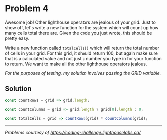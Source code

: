 # Problem 4

Awesome job! Other lighthouse operators are jealous of your grid. Just to show off, let's write a new function for the system which will count up how many cells total there are. Given the code you just wrote, this should be pretty easy.

Write a new function called `totalCells()` which will return the total number of cells in your grid. For this grid, it should return 100, but again make sure that is a calculated value and not just a number you type in for your function to return. We want to make all the other lighthouse operators jealous.

*For the purposes of testing, my solution involves passing the GRID variable.*

## Solution

```javascript
const countRows = grid => grid.length;

const countColumns = grid => grid.length ? grid[0].length : 0;

const totalCells = grid => countRows(grid) * countColumns(grid);
```

---

*Problems courtesy of https://coding-challenge.lighthouselabs.ca/*
